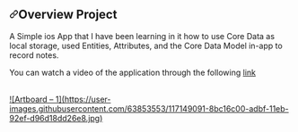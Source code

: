 <h2><a id="user-content-overview-project" class="anchor" aria-hidden="true" href="#overview-project"><svg class="octicon octicon-link" viewBox="0 0 16 16" version="1.1" width="16" height="16" aria-hidden="true"><path fill-rule="evenodd" d="M7.775 3.275a.75.75 0 001.06 1.06l1.25-1.25a2 2 0 112.83 2.83l-2.5 2.5a2 2 0 01-2.83 0 .75.75 0 00-1.06 1.06 3.5 3.5 0 004.95 0l2.5-2.5a3.5 3.5 0 00-4.95-4.95l-1.25 1.25zm-4.69 9.64a2 2 0 010-2.83l2.5-2.5a2 2 0 012.83 0 .75.75 0 001.06-1.06 3.5 3.5 0 00-4.95 0l-2.5 2.5a3.5 3.5 0 004.95 4.95l1.25-1.25a.75.75 0 00-1.06-1.06l-1.25 1.25a2 2 0 01-2.83 0z"></path></svg></a>Overview Project</h2>
<p>A Simple ios App that I have been learning in it how to use Core Data as local storage, used Entities, Attributes, and the Core Data Model in-app to record notes.</p>
<p>You can watch a video of the application through the following <a href="https://www.youtube.com/watch?v=VeudbY7QiL4">link</p><br>
![Artboard – 1](https://user-images.githubusercontent.com/63853553/117149091-8bc16c00-adbf-11eb-92ef-d96d18dd26e8.jpg)
